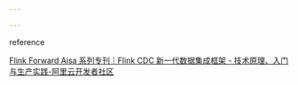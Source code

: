 ```yaml
---

---
```


reference

[Flink Forward Aisa 系列专刊｜Flink CDC 新一代数据集成框架 - 技术原理、入门与生产实践-阿里云开发者社区](https://developer.aliyun.com/article/848448?spm=a2c6h.12873639.0.d102020001.6a5a2de1EwwX6V&utm_content=g_1000316418)

